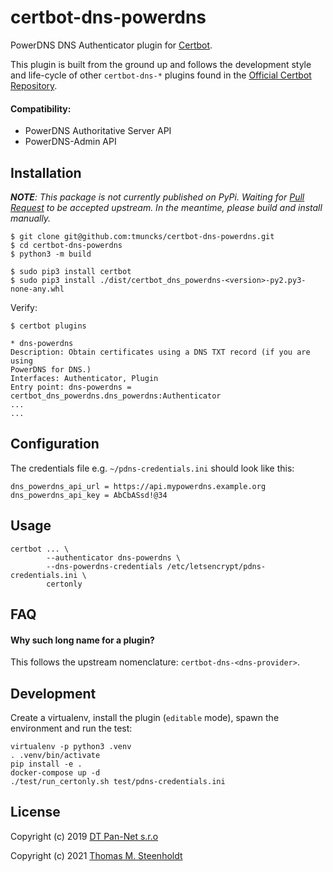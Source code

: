 # certbot-dns-powerdns
PowerDNS DNS Authenticator plugin for [Certbot](https://certbot.eff.org/).

This plugin is built from the ground up and follows the development style and life-cycle
of other `certbot-dns-*` plugins found in the [Official Certbot Repository](https://github.com/certbot/certbot).

#### Compatibility:
* PowerDNS Authoritative Server API
* PowerDNS-Admin API

## Installation
___NOTE__: This package is not currently published on PyPi. Waiting for [Pull Request](https://github.com/pan-net-security/certbot-dns-powerdns/pull/15) to be accepted upstream. In the meantime, please build and install manually._
```
$ git clone git@github.com:tmuncks/certbot-dns-powerdns.git
$ cd certbot-dns-powerdns
$ python3 -m build

$ sudo pip3 install certbot
$ sudo pip3 install ./dist/certbot_dns_powerdns-<version>-py2.py3-none-any.whl
```

<!--- commented out for when work is accepted upstream
```
pip install --upgrade certbot
pip install certbot-dns-powerdns
```
-->

Verify:

```
$ certbot plugins

* dns-powerdns
Description: Obtain certificates using a DNS TXT record (if you are using
PowerDNS for DNS.)
Interfaces: Authenticator, Plugin
Entry point: dns-powerdns = certbot_dns_powerdns.dns_powerdns:Authenticator
...
...
```

## Configuration
The credentials file e.g. `~/pdns-credentials.ini` should look like this:

```
dns_powerdns_api_url = https://api.mypowerdns.example.org
dns_powerdns_api_key = AbCbASsd!@34
```

## Usage
```
certbot ... \
        --authenticator dns-powerdns \
        --dns-powerdns-credentials /etc/letsencrypt/pdns-credentials.ini \
        certonly
```

## FAQ
#### Why such long name for a plugin?
This follows the upstream nomenclature: `certbot-dns-<dns-provider>`.

## Development
Create a virtualenv, install the plugin (`editable` mode),
spawn the environment and run the test:

```
virtualenv -p python3 .venv
. .venv/bin/activate
pip install -e .
docker-compose up -d
./test/run_certonly.sh test/pdns-credentials.ini
```

## License

Copyright (c) 2019 [DT Pan-Net s.r.o](https://github.com/pan-net-security)

Copyright (c) 2021 [Thomas M. Steenholdt](https://github.com/tmuncks)
